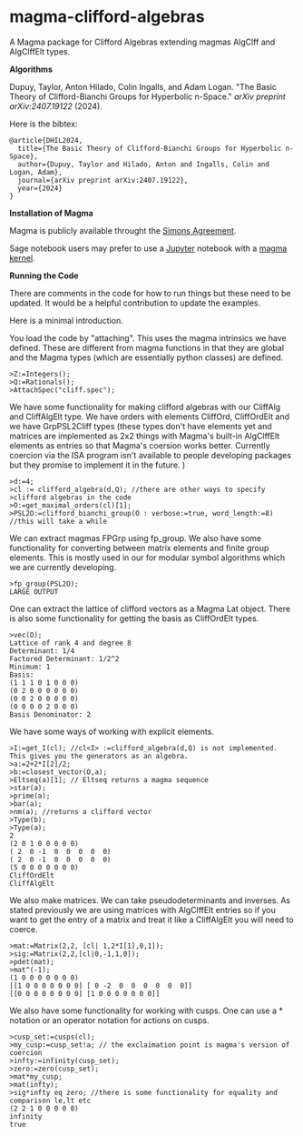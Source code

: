 # magma-clifford-algebras
A Magma package for Clifford Algebras extending magmas AlgClff and AlgClffElt types. 



**Algorithms**

Dupuy, Taylor, Anton Hilado, Colin Ingalls, and Adam Logan. "The Basic Theory of Clifford-Bianchi Groups for Hyperbolic n-Space." *arXiv preprint arXiv:2407.19122* (2024).

Here is the bibtex:

```
@article{DHIL2024,
  title={The Basic Theory of Clifford-Bianchi Groups for Hyperbolic n-Space},
  author={Dupuy, Taylor and Hilado, Anton and Ingalls, Colin and Logan, Adam},
  journal={arXiv preprint arXiv:2407.19122},
  year={2024}
}
```



**Installation of Magma**

Magma is publicly available throught the [Simons Agreement](http://magma.maths.usyd.edu.au/magma/simons_details).

Sage notebook users may prefer to use a [Jupyter](https://jupyter.org/install) notebook with a [magma kernel](https://github.com/edgarcosta/magma_kernel).



**Running the Code**

There are comments in the code for how to run things but these need to be updated. It would be a helpful contribution to update the examples. 



Here is a minimal introduction. 



You load the code by "attaching". This uses the magma intrinsics we have defined. These are different from magma functions in that they are global and the Magma types (which are essentially python classes) are defined. 

```
>Z:=Integers();
>Q:=Rationals();
>AttachSpec("cliff.spec");
```



We have some functionality for making clifford algebras with our CliffAlg and CliffAlgElt type. We have orders with elements CliffOrd, CliffOrdElt and we have GrpPSL2Cliff types (these types don't have elements yet and matrices are implemented as 2x2 things with Magma's built-in AlgClffElt elements as entries so that Magma's coersion works better. Currently coercion via the ISA program isn't available to people developing packages but they promise to implement it in the future. )

```
>d:=4;
>cl := clifford_algebra(d,Q); //there are other ways to specify >clifford algebras in the code
>O:=get_maximal_orders(cl)[1];
>PSL2O:=clifford_bianchi_group(O : verbose:=true, word_length:=8) //this will take a while
```

We can extract magmas FPGrp using fp_group. We also have some functionality for converting between matrix elements and finite group elements. This is mostly used in our for modular symbol algorithms which we are currently developing. 
```
>fp_group(PSL2O);
LARGE OUTPUT 
```

One can extract the lattice of clifford vectors as a Magma Lat object. There is also some functionality for getting the basis as CliffOrdElt types. 
```
>vec(O);
Lattice of rank 4 and degree 8
Determinant: 1/4
Factored Determinant: 1/2^2
Minimum: 1
Basis:
(1 1 1 0 1 0 0 0)
(0 2 0 0 0 0 0 0)
(0 0 2 0 0 0 0 0)
(0 0 0 0 2 0 0 0)
Basis Denominator: 2
```

We have some ways of working with explicit elements. 
```
>I:=get_I(cl); //cl<I> :=clifford_algebra(d,Q) is not implemented. This gives you the generators as an algebra.
>a:=2+2*I[2]/2;
>b:=closest_vector(O,a);
>Eltseq(a)[1]; // Eltseq returns a magma sequence
>star(a);
>prime(a);
>bar(a);
>nm(a); //returns a clifford vector 
>Type(b);
>Type(a);
2
(2 0 1 0 0 0 0 0)
( 2  0 -1  0  0  0  0  0)
( 2  0 -1  0  0  0  0  0)
(5 0 0 0 0 0 0 0)
CliffOrdElt
CliffAlgElt
```

We also make matrices. We can take pseudodeterminants and inverses. As stated previously we are using matrices with AlgClffElt entries so if you want to get the entry of a matrix and treat it like a CliffAlgElt you will need to coerce. 
```
>mat:=Matrix(2,2, [cl| 1,2*I[1],0,1]);
>sig:=Matrix(2,2,[cl|0,-1,1,0]);
>pdet(mat);
>mat^(-1);
(1 0 0 0 0 0 0 0)
[[1 0 0 0 0 0 0 0] [ 0 -2  0  0  0  0  0  0]]
[[0 0 0 0 0 0 0 0] [1 0 0 0 0 0 0 0]]
```

We also have some functionality for working with cusps. One can use a * notation or an operator notation for actions on cusps.
```
>cusp_set:=cusps(cl);
>my_cusp:=cusp_set!a; // the exclaimation point is magma's version of coercion
>infty:=infinity(cusp_set);
>zero:=zero(cusp_set);
>mat*my_cusp;
>mat(infty);
>sig*infty eq zero; //there is some functionality for equality and comparison le,lt etc
(2 2 1 0 0 0 0 0)
infinity
true
```


